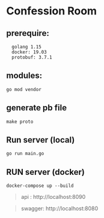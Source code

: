 # Confession Room
## prerequire:
```
  golang 1.15
  docker: 19.03
  protobuf: 3.7.1
```

## modules:
    go mod vendor
## generate pb file
    make proto
## Run server (local)
    go run main.go
## RUN server (docker)
    docker-compose up --build

> api : http://localhost:8090

> swagger: http://localhost:8080
